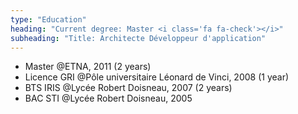 ```yaml
---
type: "Education"
heading: "Current degree: Master <i class='fa fa-check'></i>"
subheading: "Title: Architecte Développeur d'application"
---
```


- Master
    @ETNA, 2011 (2 years)
- Licence GRI
    @Pôle universitaire Léonard de Vinci, 2008 (1 year)
- BTS IRIS
    @Lycée Robert Doisneau, 2007 (2 years)
- BAC STI
    @Lycée Robert Doisneau, 2005
